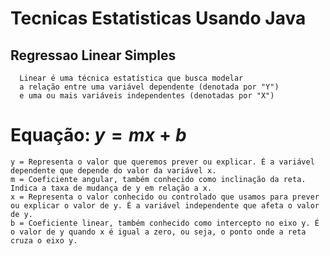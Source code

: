 
# Tecnicas Estatisticas  Usando Java

## Regressao Linear Simples
	  Linear é uma técnica estatística que busca modelar
	  a relação entre uma variável dependente (denotada por "Y")
	  e uma ou mais variáveis independentes (denotadas por "X")  
# Equação: $y = mx + b$
    y = Representa o valor que queremos prever ou explicar. É a variável dependente que depende do valor da variável x.
    m = Coeficiente angular, também conhecido como inclinação da reta. Indica a taxa de mudança de y em relação a x.
    x = Representa o valor conhecido ou controlado que usamos para prever ou explicar o valor de y. É a variável independente que afeta o valor de y.
    b = Coeficiente linear, também conhecido como intercepto no eixo y. É o valor de y quando x é igual a zero, ou seja, o ponto onde a reta cruza o eixo y.
    

    
